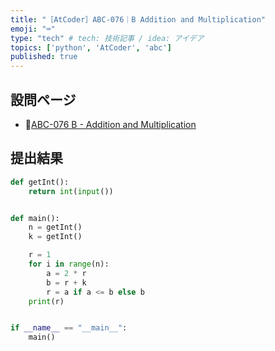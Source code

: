 ```yaml
---
title: "［AtCoder］ABC-076｜B Addition and Multiplication"
emoji: "⌨️"
type: "tech" # tech: 技術記事 / idea: アイデア
topics: ['python', 'AtCoder', 'abc']
published: true
---
```


## 設問ページ

- 🔗[ABC-076 B - Addition and Multiplication](https://atcoder.jp/contests/abc076/tasks/abc076_b)

## 提出結果

```python
def getInt():
    return int(input())


def main():
    n = getInt()
    k = getInt()

    r = 1
    for i in range(n):
        a = 2 * r
        b = r + k
        r = a if a <= b else b
    print(r)


if __name__ == "__main__":
    main()
```
